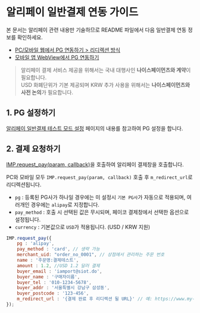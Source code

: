 # 알리페이 일반결제 연동 가이드

본 문서는 알리페이 관련 내용만 기술하므로 README 파일에서 다음 일반결제 연동 정보를 확인하세요.

- [PC/모바일 웹에서 PG 연동하기 > 리디렉션 방식](../README.md#redirect)
- [모바일 앱 WebView에서 PG 연동하기](../README.md#webview)

> 알리페이 결제 서비스 제공을 위해서는 국내 대행사인 **나이스페이먼츠와 계약**이 필요합니다.   
> USD 화폐단위가 기본 제공되며 KRW 추가 사용을 위해서는 **나이스페이먼츠와 사전 논의**가 필요합니다.

## 1. PG 설정하기

<a href="https://guide.iamport.kr/f73c2a59-2fc3-4ea5-9765-6ff341e48916" target="_blank">알리페이 일반결제 테스트 모드 설정</a> 페이지의 내용를 참고하여 PG 설정을 합니다.

## 2. 결제 요청하기

[IMP.request_pay(param, callback)](https://docs.iamport.kr/sdk/javascript-sdk#request_pay)을 호출하여 알리페이 결제창을 호출합니다.

PC와 모바일 모두 `IMP.request_pay(param, callback)` 호출 후 `m_redirect_url`로 리디렉션됩니다.

- `pg` : 등록된 PG사가 하나일 경우에는 미 설정시 `기본 PG사`가 자동으로 적용되며, 여러개인 경우에는 `alipay`로 지정합니다.
- `pay_method` : 호출 시 선택된 값은 무시되며, 페이코 결제창에서 선택한 옵션으로 설정됩니다.
- `currency` : 기본값으로 `USD`가 적용됩니다. (USD / KRW 지원)

```javascript
IMP.request_pay({
    pg : 'alipay',
    pay_method : 'card', // 생략 가능
    merchant_uid: "order_no_0001", // 상점에서 관리하는 주문 번호
    name : '주문명:결제테스트',
    amount : 1.2, //USD 1.2 달러 결제
    buyer_email : 'iamport@siot.do',
    buyer_name : '구매자이름',
    buyer_tel : '010-1234-5678',
    buyer_addr : '서울특별시 강남구 삼성동',
    buyer_postcode : '123-456',
    m_redirect_url : '{결제 완료 후 리디렉션 될 URL}' // 예: https://www.my-service.com/payments/complete/mobile
});
```


